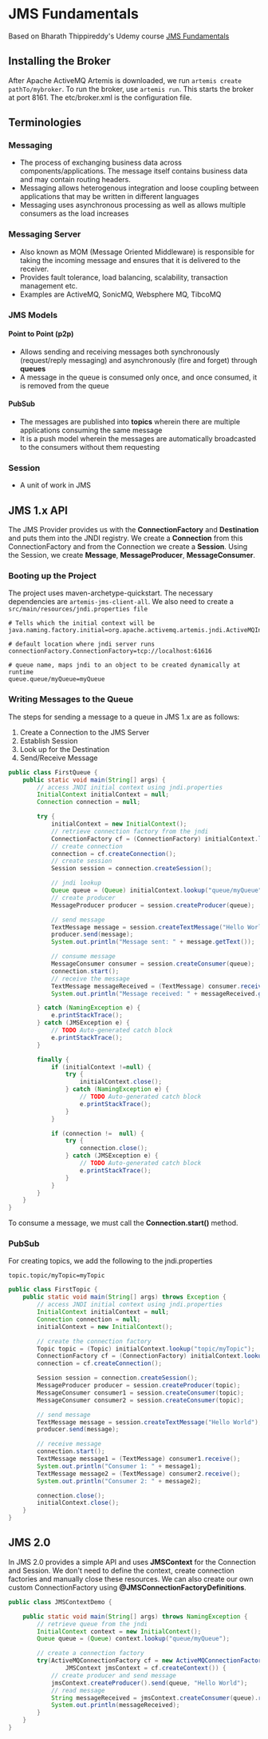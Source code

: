 # JMS Fundamentals

Based on Bharath Thippireddy's Udemy course [JMS Fundamentals](https://www.udemy.com/course/java-message-service-jms-fundamentals/)

## Installing the Broker

After Apache ActiveMQ Artemis is downloaded, we run `artemis create pathTo/mybroker`. To run the broker, use `artemis run`. This starts the broker at port 8161. The etc/broker.xml is the configuration file.

## Terminologies

### Messaging

- The process of exchanging business data across components/applications. The message itself contains business data and may contain routing headers.
- Messaging allows heterogenous integration and loose coupling between applications that may be written in different languages
- Messaging uses asynchronous processing as well as allows multiple consumers as the load increases

### Messaging Server

- Also known as MOM (Message Oriented Middleware) is responsible for taking the incoming message and ensures that it is delivered to the receiver.
- Provides fault tolerance, load balancing, scalability, transaction management etc.
- Examples are ActiveMQ, SonicMQ, Websphere MQ, TibcoMQ

### JMS Models

#### Point to Point (p2p)

- Allows sending and receiving messages both synchronously (request/reply messaging) and asynchronously (fire and forget) through **queues**
- A message in the queue is consumed only once, and once consumed, it is removed from the queue

#### PubSub

- The messages are published into **topics** wherein there are multiple applications consuming the same message
- It is a push model wherein the messages are automatically broadcasted to the consumers without them requesting

### Session

- A unit of work in JMS

## JMS 1.x API

The JMS Provider provides us with the **ConnectionFactory** and **Destination** and puts them into the JNDI registry. We create a **Connection** from this ConnectionFactory and from the Connection we create a **Session**. Using the Session, we create **Message**, **MessageProducer**, **MessageConsumer**.

### Booting up the Project

The project uses maven-archetype-quickstart. The necessary dependencies are `artemis-jms-client-all`. We also need to create a `src/main/resources/jndi.properties file`

```properties
# Tells which the initial context will be
java.naming.factory.initial=org.apache.activemq.artemis.jndi.ActiveMQInitialContextFactory

# default location where jndi server runs
connectionFactory.ConnectionFactory=tcp://localhost:61616

# queue name, maps jndi to an object to be created dynamically at runtime
queue.queue/myQueue=myQueue
```

### Writing Messages to the Queue

The steps for sending a message to a queue in JMS 1.x are as follows:

1. Create a Connection to the JMS Server
2. Establish Session
3. Look up for the Destination
4. Send/Receive Message

```java
public class FirstQueue {
	public static void main(String[] args) {
		// access JNDI initial context using jndi.properties
		InitialContext initialContext = null;
		Connection connection = null;

		try {
			initialContext = new InitialContext();
			// retrieve connection factory from the jndi
			ConnectionFactory cf = (ConnectionFactory) initialContext.lookup("ConnectionFactory");
			// create connection
			connection = cf.createConnection();
			// create session
			Session session = connection.createSession();

			// jndi lookup
			Queue queue = (Queue) initialContext.lookup("queue/myQueue");
			// create producer
			MessageProducer producer = session.createProducer(queue);

			// send message
			TextMessage message = session.createTextMessage("Hello World");
			producer.send(message);
			System.out.println("Message sent: " + message.getText());

			// consume message
			MessageConsumer consumer = session.createConsumer(queue);
			connection.start();
			// receive the message
			TextMessage messageReceived = (TextMessage) consumer.receive(5000);
			System.out.println("Message received: " + messageReceived.getText());

		} catch (NamingException e) {
			e.printStackTrace();
		} catch (JMSException e) {
			// TODO Auto-generated catch block
			e.printStackTrace();
		}

		finally {
			if (initialContext !=null) {
				try {
					initialContext.close();
				} catch (NamingException e) {
					// TODO Auto-generated catch block
					e.printStackTrace();
				}
			}

			if (connection !=  null) {
				try {
					connection.close();
				} catch (JMSException e) {
					// TODO Auto-generated catch block
					e.printStackTrace();
				}
			}
		}
	}
}
```

To consume a message, we must call the **Connection.start()** method.

### PubSub

For creating topics, we add the following to the jndi.properties

```properties
topic.topic/myTopic=myTopic
```

```java
public class FirstTopic {
	public static void main(String[] args) throws Exception {
		// access JNDI initial context using jndi.properties
		InitialContext initialContext = null;
		Connection connection = null;
		initialContext = new InitialContext();

		// create the connection factory
		Topic topic = (Topic) initialContext.lookup("topic/myTopic");
		ConnectionFactory cf = (ConnectionFactory) initialContext.lookup("ConnectionFactory");
		connection = cf.createConnection();

		Session session = connection.createSession();
		MessageProducer producer = session.createProducer(topic);
		MessageConsumer consumer1 = session.createConsumer(topic);
		MessageConsumer consumer2 = session.createConsumer(topic);

		// send message
		TextMessage message = session.createTextMessage("Hello World");
		producer.send(message);

		// receive message
		connection.start();
		TextMessage message1 = (TextMessage) consumer1.receive();
		System.out.println("Consumer 1: " + message1);
		TextMessage message2 = (TextMessage) consumer2.receive();
		System.out.println("Consumer 2: " + message2);

		connection.close();
		initialContext.close();
	}
}
```

## JMS 2.0

In JMS 2.0 provides a simple API and uses **JMSContext** for the Connection and Session. We don't need to define the context, create connection factories and manually close these resources. We can also create our own custom ConnectionFactory using **@JMSConnectionFactoryDefinitions**.

```java
public class JMSContextDemo {

	public static void main(String[] args) throws NamingException {
		// retrieve queue from the jndi
		InitialContext context = new InitialContext();
		Queue queue = (Queue) context.lookup("queue/myQueue");

		// create a connection factory
		try(ActiveMQConnectionFactory cf = new ActiveMQConnectionFactory();
				JMSContext jmsContext = cf.createContext()) {
			// create producer and send message
			jmsContext.createProducer().send(queue, "Hello World");
			// read message
			String messageReceived = jmsContext.createConsumer(queue).receiveBody(String.class);
			System.out.println(messageReceived);
		}
	}
}
```
